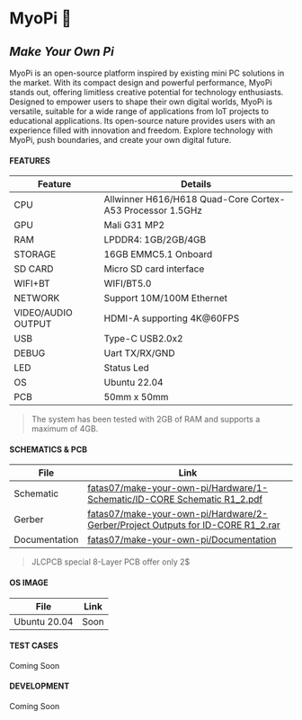 # MyoPi 🚀
## _Make Your Own Pi_

MyoPi is an open-source platform inspired by existing mini PC solutions in the market. With its compact design and powerful performance, MyoPi stands out, offering limitless creative potential for technology enthusiasts. Designed to empower users to shape their own digital worlds, MyoPi is versatile, suitable for a wide range of applications from IoT projects to educational applications. Its open-source nature provides users with an experience filled with innovation and freedom. Explore technology with MyoPi, push boundaries, and create your own digital future.


#### FEATURES

| Feature                | Details                                                   |
|------------------------|-----------------------------------------------------------|
| CPU                    | Allwinner H616/H618 Quad-Core Cortex-A53 Processor 1.5GHz  |
| GPU                    | Mali G31 MP2                                              |
| RAM                    | LPDDR4: 1GB/2GB/4GB                                        |
| STORAGE                | 16GB EMMC5.1 Onboard                                      |
| SD CARD                | Micro SD card interface                                   |
| WIFI+BT                | WIFI/BT5.0                                               |
| NETWORK                | Support 10M/100M Ethernet                                  |
| VIDEO/AUDIO OUTPUT     | HDMI-A supporting 4K@60FPS                       |
| USB                    | Type-C USB2.0x2                                           |
| DEBUG                  | Uart TX/RX/GND                                            |
| LED                    | Status Led                                                |
| OS                     | Ubuntu 22.04                                              |
| PCB                    | 50mm x 50mm                                               |

> The system has been tested with 2GB of RAM and supports a maximum of 4GB.

#### SCHEMATICS & PCB

| File | Link |
| ------ | ------ |
| Schematic | [fatas07/make-your-own-pi/Hardware/1-Schematic/ID-CORE Schematic R1_2.pdf][Schematic] |
| Gerber | [fatas07/make-your-own-pi/Hardware/2-Gerber/Project Outputs for ID-CORE R1_2.rar][Gerber] |
| Documentation | [fatas07/make-your-own-pi/Documentation][Documentation] |

> JLCPCB special 8-Layer PCB offer only 2$


#### OS IMAGE

| File | Link |
| ------ | ------ |
| Ubuntu 20.04 | Soon |


#### TEST CASES
Coming Soon
#### DEVELOPMENT
Coming Soon


   [Schematic]: <https://github.com/fatas07/make-your-own-pi/blob/main/Hardware/1-Schematic/ID-CORE%20Schematic%20R1_2.pdf>
   [Gerber]: <https://github.com/fatas07/make-your-own-pi/blob/main/Hardware/2-Gerber/Project%20Outputs%20for%20ID-CORE%20R1_2.rar>
   [Documentation]: <https://github.com/fatas07/make-your-own-pi/tree/main/Documentation>

